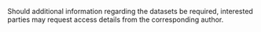 Should additional information regarding the datasets be required, interested parties may request access details from the corresponding author.
